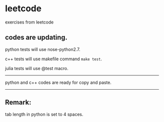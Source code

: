 leetcode
========

exercises from leetcode

codes are updating. 
---

python tests will use nose-python2.7.

c++ tests will use makefile command `make test`.

julia tests will use @test macro. 

---

python and c++ codes are ready for copy and paste. 


---

Remark:
---
tab length in python  is set to 4 spaces.
